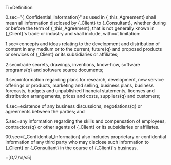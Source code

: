 Ti=Definition

0.sec="{_Confidential_Information}" as used in {_this_Agreement} shall mean all information disclosed by {_Client} to {_Consultant}, whether during or before the term of {_this_Agreement}, that is not generally known in {_Client}'s trade or industry and shall include, without limitation:

1.sec=concepts and ideas relating to the development and distribution of content in any medium or to the current, future{q} and proposed products or services of {_Client} or its subsidiaries or affiliates;

2.sec=trade secrets, drawings, inventions, know-how, software programs{q} and software source documents;

3.sec=information regarding plans for research, development, new service offerings or products, marketing and selling, business plans, business forecasts, budgets and unpublished financial statements, licenses and distribution arrangements, prices and costs, suppliers{q} and customers;

4.sec=existence of any business discussions, negotiations{q} or agreements between the parties; and

5.sec=any information regarding the skills and compensation of employees, contractors{q} or other agents of {_Client} or its subsidiaries or affiliates.

00.sec={_Confidential_Information} also includes proprietary or confidential information of any third party who may disclose such information to {_Client} or {_Consultant} in the course of {_Client}'s business.

=[G/Z/ol/s5]
